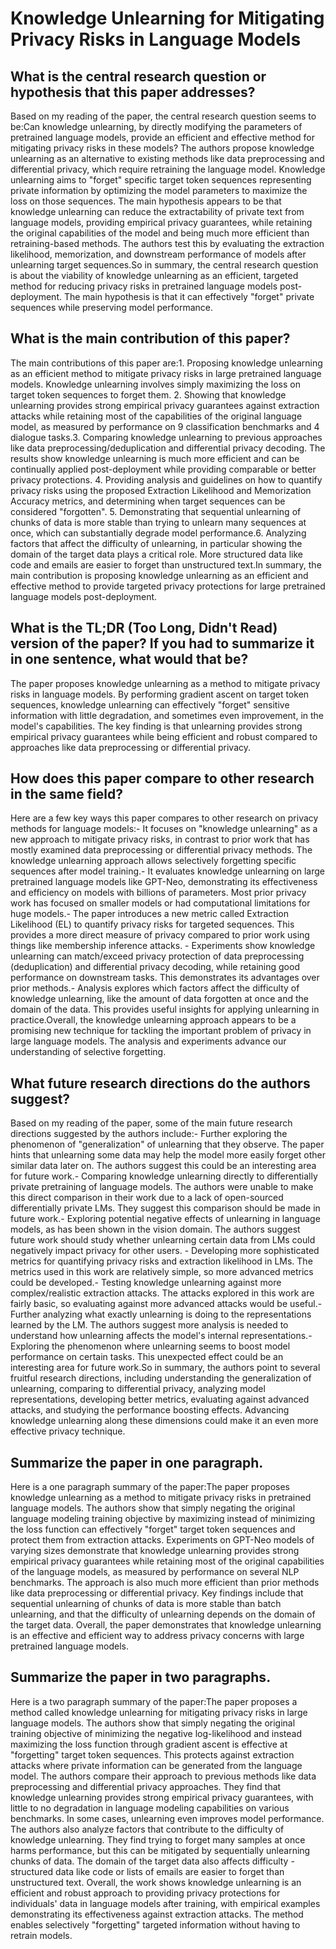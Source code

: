 # Knowledge Unlearning for Mitigating Privacy Risks in Language Models

## What is the central research question or hypothesis that this paper addresses?

Based on my reading of the paper, the central research question seems to be:Can knowledge unlearning, by directly modifying the parameters of pretrained language models, provide an efficient and effective method for mitigating privacy risks in these models? The authors propose knowledge unlearning as an alternative to existing methods like data preprocessing and differential privacy, which require retraining the language model. Knowledge unlearning aims to "forget" specific target token sequences representing private information by optimizing the model parameters to maximize the loss on those sequences. The main hypothesis appears to be that knowledge unlearning can reduce the extractability of private text from language models, providing empirical privacy guarantees, while retaining the original capabilities of the model and being much more efficient than retraining-based methods. The authors test this by evaluating the extraction likelihood, memorization, and downstream performance of models after unlearning target sequences.So in summary, the central research question is about the viability of knowledge unlearning as an efficient, targeted method for reducing privacy risks in pretrained language models post-deployment. The main hypothesis is that it can effectively "forget" private sequences while preserving model performance.


## What is the main contribution of this paper?

The main contributions of this paper are:1. Proposing knowledge unlearning as an efficient method to mitigate privacy risks in large pretrained language models. Knowledge unlearning involves simply maximizing the loss on target token sequences to forget them. 2. Showing that knowledge unlearning provides strong empirical privacy guarantees against extraction attacks while retaining most of the capabilities of the original language model, as measured by performance on 9 classification benchmarks and 4 dialogue tasks.3. Comparing knowledge unlearning to previous approaches like data preprocessing/deduplication and differential privacy decoding. The results show knowledge unlearning is much more efficient and can be continually applied post-deployment while providing comparable or better privacy protections. 4. Providing analysis and guidelines on how to quantify privacy risks using the proposed Extraction Likelihood and Memorization Accuracy metrics, and determining when target sequences can be considered "forgotten". 5. Demonstrating that sequential unlearning of chunks of data is more stable than trying to unlearn many sequences at once, which can substantially degrade model performance.6. Analyzing factors that affect the difficulty of unlearning, in particular showing the domain of the target data plays a critical role. More structured data like code and emails are easier to forget than unstructured text.In summary, the main contribution is proposing knowledge unlearning as an efficient and effective method to provide targeted privacy protections for large pretrained language models post-deployment.


## What is the TL;DR (Too Long, Didn't Read) version of the paper? If you had to summarize it in one sentence, what would that be?

The paper proposes knowledge unlearning as a method to mitigate privacy risks in language models. By performing gradient ascent on target token sequences, knowledge unlearning can effectively "forget" sensitive information with little degradation, and sometimes even improvement, in the model's capabilities. The key finding is that unlearning provides strong empirical privacy guarantees while being efficient and robust compared to approaches like data preprocessing or differential privacy.


## How does this paper compare to other research in the same field?

Here are a few key ways this paper compares to other research on privacy methods for language models:- It focuses on "knowledge unlearning" as a new approach to mitigate privacy risks, in contrast to prior work that has mostly examined data preprocessing or differential privacy methods. The knowledge unlearning approach allows selectively forgetting specific sequences after model training.- It evaluates knowledge unlearning on large pretrained language models like GPT-Neo, demonstrating its effectiveness and efficiency on models with billions of parameters. Most prior privacy work has focused on smaller models or had computational limitations for huge models.- The paper introduces a new metric called Extraction Likelihood (EL) to quantify privacy risks for targeted sequences. This provides a more direct measure of privacy compared to prior work using things like membership inference attacks. - Experiments show knowledge unlearning can match/exceed privacy protection of data preprocessing (deduplication) and differential privacy decoding, while retaining good performance on downstream tasks. This demonstrates its advantages over prior methods.- Analysis explores which factors affect the difficulty of knowledge unlearning, like the amount of data forgotten at once and the domain of the data. This provides useful insights for applying unlearning in practice.Overall, the knowledge unlearning approach appears to be a promising new technique for tackling the important problem of privacy in large language models. The analysis and experiments advance our understanding of selective forgetting.


## What future research directions do the authors suggest?

Based on my reading of the paper, some of the main future research directions suggested by the authors include:- Further exploring the phenomenon of "generalization" of unlearning that they observe. The paper hints that unlearning some data may help the model more easily forget other similar data later on. The authors suggest this could be an interesting area for future work.- Comparing knowledge unlearning directly to differentially private pretraining of language models. The authors were unable to make this direct comparison in their work due to a lack of open-sourced differentially private LMs. They suggest this comparison should be made in future work.- Exploring potential negative effects of unlearning in language models, as has been shown in the vision domain. The authors suggest future work should study whether unlearning certain data from LMs could negatively impact privacy for other users. - Developing more sophisticated metrics for quantifying privacy risks and extraction likelihood in LMs. The metrics used in this work are relatively simple, so more advanced metrics could be developed.- Testing knowledge unlearning against more complex/realistic extraction attacks. The attacks explored in this work are fairly basic, so evaluating against more advanced attacks would be useful.- Further analyzing what exactly unlearning is doing to the representations learned by the LM. The authors suggest more analysis is needed to understand how unlearning affects the model's internal representations.- Exploring the phenomenon where unlearning seems to boost model performance on certain tasks. This unexpected effect could be an interesting area for future work.So in summary, the authors point to several fruitful research directions, including understanding the generalization of unlearning, comparing to differential privacy, analyzing model representations, developing better metrics, evaluating against advanced attacks, and studying the performance boosting effects. Advancing knowledge unlearning along these dimensions could make it an even more effective privacy technique.


## Summarize the paper in one paragraph.

Here is a one paragraph summary of the paper:The paper proposes knowledge unlearning as a method to mitigate privacy risks in pretrained language models. The authors show that simply negating the original language modeling training objective by maximizing instead of minimizing the loss function can effectively "forget" target token sequences and protect them from extraction attacks. Experiments on GPT-Neo models of varying sizes demonstrate that knowledge unlearning provides strong empirical privacy guarantees while retaining most of the original capabilities of the language models, as measured by performance on several NLP benchmarks. The approach is also much more efficient than prior methods like data preprocessing or differential privacy. Key findings include that sequential unlearning of chunks of data is more stable than batch unlearning, and that the difficulty of unlearning depends on the domain of the target data. Overall, the paper demonstrates that knowledge unlearning is an effective and efficient way to address privacy concerns with large pretrained language models.


## Summarize the paper in two paragraphs.

Here is a two paragraph summary of the paper:The paper proposes a method called knowledge unlearning for mitigating privacy risks in large language models. The authors show that simply negating the original training objective of minimizing the negative log-likelihood and instead maximizing the loss function through gradient ascent is effective at "forgetting" target token sequences. This protects against extraction attacks where private information can be generated from the language model. The authors compare their approach to previous methods like data preprocessing and differential privacy approaches. They find that knowledge unlearning provides strong empirical privacy guarantees, with little to no degradation in language modeling capabilities on various benchmarks. In some cases, unlearning even improves model performance. The authors also analyze factors that contribute to the difficulty of knowledge unlearning. They find trying to forget many samples at once harms performance, but this can be mitigated by sequentially unlearning chunks of data. The domain of the target data also affects difficulty - structured data like code or lists of emails are easier to forget than unstructured text. Overall, the work shows knowledge unlearning is an efficient and robust approach to providing privacy protections for individuals' data in language models after training, with empirical examples demonstrating its effectiveness against extraction attacks. The method enables selectively "forgetting" targeted information without having to retrain models.
